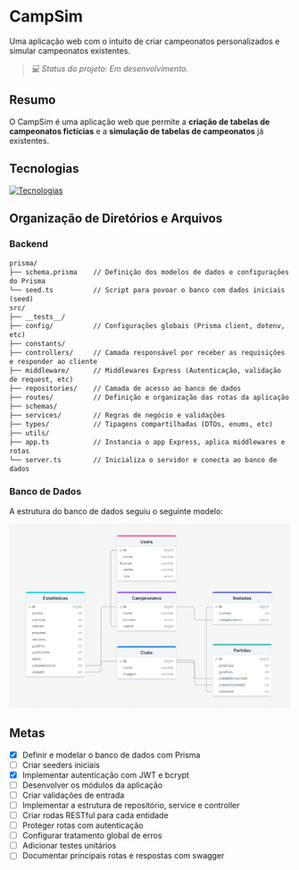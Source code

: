 # CampSim
Uma aplicação web com o intuito de criar campeonatos personalizados e simular campeonatos existentes.

>_💻 Status do projeto: Em desenvolvimento._

## Resumo
O CampSim é uma aplicação web que permite a **criação de tabelas de campeonatos fictícias** e a **simulação de tabelas de campeonatos** já existentes.

## Tecnologias
[![Tecnologias](https://skillicons.dev/icons?i=ts,prisma,express,postgres)]([https://skillicons.dev](https://skillicons.dev))

<!-- 
## Instalação
## Uso

## API - Swagger

## Versionamento
-->

## Organização de Diretórios e Arquivos

### Backend

```
prisma/
├── schema.prisma    // Definição dos modelos de dados e configurações do Prisma
└── seed.ts          // Script para povoar o banco com dados iniciais (seed)
src/
├── __tests__/      
├── config/          // Configurações globais (Prisma client, dotenv, etc)
├── constants/       
├── controllers/     // Camada responsável por receber as requisições e responder ao cliente
├── middleware/      // Middlewares Express (Autenticação, validação de request, etc)
├── repositories/    // Camada de acesso ao banco de dados
├── routes/          // Definição e organização das rotas da aplicação
├── schemas/
├── services/        // Regras de negócio e validações
├── types/           // Tipagens compartilhadas (DTOs, enums, etc)
├── utils/
├── app.ts           // Instancia o app Express, aplica middlewares e rotas
└── server.ts        // Inicializa o servidor e conecta ao banco de dados
```

### Banco de Dados

A estrutura do banco de dados seguiu o seguinte modelo:

![Modelo Logico](./docs/LogicModel.PNG)

## Metas
- [X] Definir e modelar o banco de dados com Prisma
- [ ] Criar seeders iniciais
- [X] Implementar autenticação com JWT e bcrypt
- [ ] Desenvolver os módulos da aplicação
- [ ] Criar validações de entrada
- [ ] Implementar a estrutura de repositório, service e controller
- [ ] Criar rodas RESTful para cada entidade
- [ ] Proteger rotas com autenticação
- [ ] Configurar tratamento global de erros
- [ ] Adicionar testes unitários
- [ ] Documentar principais rotas e respostas com swagger
